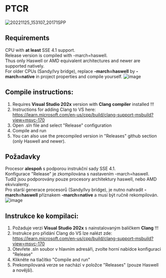 # PTCR
![20221125_153107_20171SPP](https://user-images.githubusercontent.com/82727531/204008377-4118b5e7-a4bc-45eb-988e-ece17ad121ff.png)
## Requirements
CPU with **at least** SSE 4.1 support. <br>
Release version is compiled with -march=haswell. <br>
Thus only Haswell or AMD equivalent architectures and newer are supported natively. <br>
For older CPUs (Sandy/Ivy bridge), replace **-march=haswell** by **-march=native** in project properties and compile yourself.
![image](https://user-images.githubusercontent.com/82727531/196033712-3999a534-bf3d-4428-95ea-3b96ab3b11fe.png)

## Compile instructions:
1) Requires **Visual Studio 202x** version with **Clang compiler** installed !!!
2) Instructions for adding Clang to VS here:<br>
https://learn.microsoft.com/en-us/cpp/build/clang-support-msbuild?view=msvc-170
3) Open .sln file and select "Release" configuration
4) Compile and run
5) You can also use the precompiled version in "Releases" github section (only Haswell and newer).


## Požadavky
Procesor **alespoň** s podporou instrukční sady SSE 4.1. <br>
Konfigurace "Release" je zkompilována s nastavením -march=haswell. <br>
Tudíž jsou podporovány pouze procesory architektury haswell, nebo AMD ekvivalenty. <br>
Pro starší generace procesorů (Sandy/Ivy bridge), je nutno nahradit **-march=haswell** příznakem **-march=native** a musí být ručně rekompilován.
![image](https://user-images.githubusercontent.com/82727531/196033712-3999a534-bf3d-4428-95ea-3b96ab3b11fe.png)

## Instrukce ke kompilaci:
1) Požaduje verzi **Visual Studio 202x** s nainstalovaným balíčkem **Clang** !!!
2) Instrukce pro přidání Clang do VS lze nalézt zde:<br>
https://learn.microsoft.com/en-us/cpp/build/clang-support-msbuild?view=msvc-170
3) Otevřete .sln soubor v hlavním adresáři, zvolte horní nabídce konfiguraci "Release"
4) Klikněte na tlačítko "Compile and run"
5) Prekompilovaná verze se nachází v položce "Releases" (pouze Haswell a novější).

